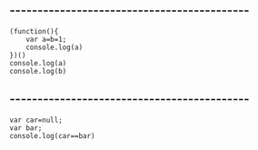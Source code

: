 ## -------------------------------------------
````
(function(){
    var a=b=1;
    console.log(a)
})()
console.log(a) 
console.log(b)
````
## -------------------------------------------
````
var car=null;
var bar;
console.log(car==bar)
````
